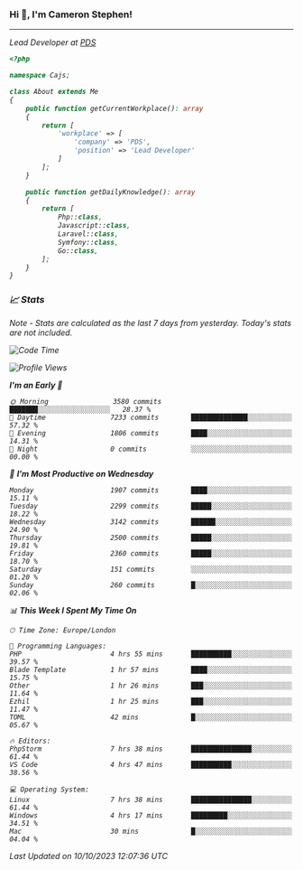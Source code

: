 ### Hi 👋, I'm Cameron Stephen!
<hr>
<p><em>Lead Developer at <a href="https://prindatasolutions.co.uk">PDS</a></p>


```php
<?php

namespace Cajs;

class About extends Me
{
    public function getCurrentWorkplace(): array
    {
        return [
            'workplace' => [
                'company' => 'PDS',
                'position' => 'Lead Developer'
            ]
        ];
    }

    public function getDailyKnowledge(): array
    {
        return [
            Php::class,
            Javascript::class,
            Laravel::class,
            Symfony::class,
            Go::class,
        ];
    }
}
```

### 📈 Stats
<p><em>Note - Stats are calculated as the last 7 days from yesterday. Today's stats are not included.</em></p>


<!--START_SECTION:waka-->
![Code Time](http://img.shields.io/badge/Code%20Time-3%2C578%20hrs%2015%20mins-blue)

![Profile Views](http://img.shields.io/badge/Profile%20Views-0-blue)

**I'm an Early 🐤** 

```text
🌞 Morning                3580 commits        ███████░░░░░░░░░░░░░░░░░░   28.37 % 
🌆 Daytime                7233 commits        ██████████████░░░░░░░░░░░   57.32 % 
🌃 Evening                1806 commits        ████░░░░░░░░░░░░░░░░░░░░░   14.31 % 
🌙 Night                  0 commits           ░░░░░░░░░░░░░░░░░░░░░░░░░   00.00 % 
```
📅 **I'm Most Productive on Wednesday** 

```text
Monday                   1907 commits        ████░░░░░░░░░░░░░░░░░░░░░   15.11 % 
Tuesday                  2299 commits        █████░░░░░░░░░░░░░░░░░░░░   18.22 % 
Wednesday                3142 commits        ██████░░░░░░░░░░░░░░░░░░░   24.90 % 
Thursday                 2500 commits        █████░░░░░░░░░░░░░░░░░░░░   19.81 % 
Friday                   2360 commits        █████░░░░░░░░░░░░░░░░░░░░   18.70 % 
Saturday                 151 commits         ░░░░░░░░░░░░░░░░░░░░░░░░░   01.20 % 
Sunday                   260 commits         █░░░░░░░░░░░░░░░░░░░░░░░░   02.06 % 
```


📊 **This Week I Spent My Time On** 

```text
🕑︎ Time Zone: Europe/London

💬 Programming Languages: 
PHP                      4 hrs 55 mins       ██████████░░░░░░░░░░░░░░░   39.57 % 
Blade Template           1 hr 57 mins        ████░░░░░░░░░░░░░░░░░░░░░   15.75 % 
Other                    1 hr 26 mins        ███░░░░░░░░░░░░░░░░░░░░░░   11.64 % 
Ezhil                    1 hr 25 mins        ███░░░░░░░░░░░░░░░░░░░░░░   11.47 % 
TOML                     42 mins             █░░░░░░░░░░░░░░░░░░░░░░░░   05.67 % 

🔥 Editors: 
PhpStorm                 7 hrs 38 mins       ███████████████░░░░░░░░░░   61.44 % 
VS Code                  4 hrs 47 mins       ██████████░░░░░░░░░░░░░░░   38.56 % 

💻 Operating System: 
Linux                    7 hrs 38 mins       ███████████████░░░░░░░░░░   61.44 % 
Windows                  4 hrs 17 mins       █████████░░░░░░░░░░░░░░░░   34.51 % 
Mac                      30 mins             █░░░░░░░░░░░░░░░░░░░░░░░░   04.04 % 
```


 Last Updated on 10/10/2023 12:07:36 UTC
<!--END_SECTION:waka-->
